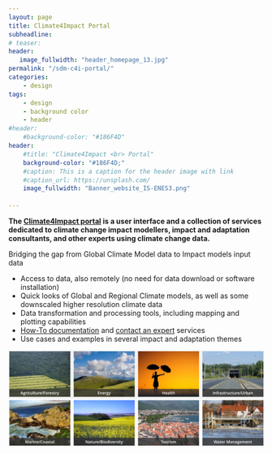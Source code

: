 ```yaml
---
layout: page
title: Climate4Impact Portal
subheadline: 
# teaser: 
header:
   image_fullwidth: "header_homepage_13.jpg"
permalink: "/sdm-c4i-portal/"
categories:
    - design
tags:
    - design
    - background color
    - header
#header:
    #background-color: "#186F4D"
header:
    #title: "Climate4Impact <br> Portal"
    background-color: "#186F4D;"
    #caption: This is a caption for the header image with link
    #caption_url: https://unsplash.com/
    image_fullwidth: "Banner_website_IS-ENES3.png"

---
```


**The [Climate4Impact portal](https://climate4impact.eu/impactportal/general/index.jsp) is a user interface and a collection of services dedicated to climate change impact modellers, impact and adaptation consultants, and other experts using climate change data.**

Bridging the gap from Global Climate Model data to Impact models input data

- Access to data, also remotely (no need for data download or software installation)
- Quick looks of Global and Regional Climate models, as well as some downscaled higher resolution climate data
- Data transformation and processing tools, including mapping and plotting capabilities
- [How-To documentation](https://climate4impact.eu/impactportal/help/howto.jsp) and [contact an expert](https://climate4impact.eu/impactportal/help/contactexpert.jsp) services
- Use cases and examples in several impact and adaptation themes


![climate4impact](../images/climate4impact.png)
